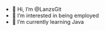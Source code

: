 - 👋 Hi, I’m @LanzsGit
- 👀 I’m interested in being employed
- 🌱 I’m currently learning Java
<!---
LanzsGit/LanzsGit is a ✨ special ✨ repository because its `README.md` (this file) appears on your GitHub profile.
You can click the Preview link to take a look at your changes.
--->

